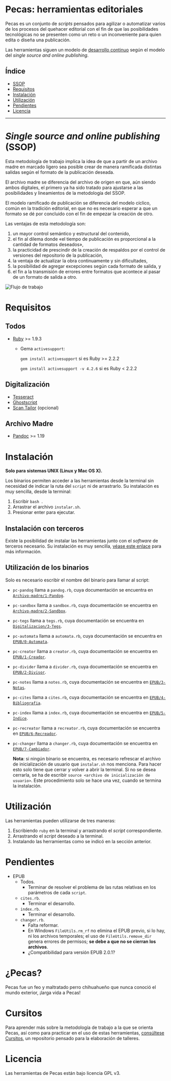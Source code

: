 # Pecas: herramientas editoriales

Pecas es un conjunto de *scripts* pensados para agilizar
o automatizar varios de los procesos del quehacer editorial con el fin
de que las posibilidades tecnológicas no se presenten como un reto o un
inconveniente para quien edita o diseña una publicación.

Las herramientas siguen un modelo de [desarrollo continuo](https://es.wikipedia.org/wiki/Liberaci%C3%B3n_continua)
según el modelo del *single source and online publishing*.

## Índice

* [SSOP](#single-source-and-online-publishing-ssop)
* [Requisitos](#requisitos)
* [Instalación](#instalación)
* [Utilización](#utilización)
* [Pendientes](#pendientes)
* [Licencia](#licencia)

---

# *Single source and online publishing* (SSOP)

Esta metodología de trabajo implica la idea de que a partir de un archivo
madre en marcado ligero sea posible crear de manera ramificada distintas 
salidas según el formato de la publicación deseada.

El archivo madre se diferencia del archivo de origen en que, aún siendo
ambos digitales, el primero ya ha sido tratado para ajustarse a las posibilidades 
y lineamientos de la metodología del SSOP.

El modelo ramificado de publicación se diferencia del modelo cíclico, común
en la tradición editorial, en que no es necesario esperar a que un formato
se dé por concluido con el fin de empezar la creación de otro.

Las ventajas de esta metodología son:

1. un mayor control semántico y estructural del contenido,
2. el fin al dilema donde «el tiempo de publicación es proporcional a la 
cantidad de formatos deseados»,
3. la practicidad de prescindir de la creación de respaldos por el control
de versiones del repositorio de la publicación,
4. la ventaja de actualizar la obra continuamente y sin dificultades,
5. la posibilidad de agregar excepciones según cada formato de salida, y
6. el fin a la transmisión de errores entre formatos que acontece al pasar
de un formato de salida a otro.

![Flujo de trabajo](flujo-de-trabajo.jpg)

# Requisitos

## Todos

* [Ruby](https://www.ruby-lang.org/es/) >= 1.9.3
  * Gema `activesupport`:
  
	`gem install activesupport` si es Ruby >= 2.2.2
	
	`gem install activesupport -v 4.2.6` si es Ruby < 2.2.2
  
## Digitalización

* [Tesseract](https://github.com/tesseract-ocr/tesseract)
* [Ghostscript](https://www.ghostscript.com/)
* [Scan Tailor](http://scantailor.org/) (opcional)

## Archivo Madre

* [Pandoc](http://pandoc.org/) >= 1.19

# Instalación

**Solo para sistemas UNIX (Linux y Mac OS X).**

Los binarios permiten acceder a las herramientas desde la terminal sin necesidad
de indicar la ruta del `script` ni de arrastrarlo. Su instalación es muy sencilla,
desde la terminal:

1. Escribir `bash `.
2. Arrastrar el archivo `instalar.sh`.
3. Presionar enter para ejecutar.

## Instalación con terceros

Existe la posibilidad de instalar las herramientas junto con el *software*
de terceros necesario. Su instalación es muy sencilla, 
[véase este enlace](https://github.com/NikaZhenya/cursitos/tree/master/instalacion)
para más información.

## Utilización de los binarios

Solo es necesario escribir el nombre del binario para llamar al script:

* `pc-pandog` llama a `pandog.rb`, cuya documentación se encuentra en [`Archivo-madre/1-Pandog`](https://github.com/ColectivoPerroTriste/Herramientas/tree/master/Archivo-madre/1-Pandog).
* `pc-sandbox` llama a `sandbox.rb`, cuya documentación se encuentra en [`Archivo-madre/2-Sandbox`](https://github.com/ColectivoPerroTriste/Herramientas/tree/master/Archivo-madre/2-Sandbox).
* `pc-tegs` llama a `tegs.rb`, cuya documentación se encuentra en [`Digitalizacion/3-Tegs`](https://github.com/ColectivoPerroTriste/Herramientas/tree/master/Digitalizacion/3-Tegs).
* `pc-automata` llama a `automata.rb`, cuya documentación se encuentra en [`EPUB/0-Automata`](https://github.com/ColectivoPerroTriste/Herramientas/tree/master/EPUB/0-Automata).
* `pc-creator` llama a `creator.rb`, cuya documentación se encuentra en [`EPUB/1-Creador`](https://github.com/ColectivoPerroTriste/Herramientas/tree/master/EPUB/1-Creador).
* `pc-divider` llama a `divider.rb`, cuya documentación se encuentra en [`EPUB/2-Divisor`](https://github.com/ColectivoPerroTriste/Herramientas/tree/master/EPUB/2-Divisor).
* `pc-notes` llama a `notes.rb`, cuya documentación se encuentra en [`EPUB/3-Notas`](https://github.com/ColectivoPerroTriste/Herramientas/tree/master/EPUB/3-Notas).
* `pc-cites` llama a `cites.rb`, cuya documentación se encuentra en [`EPUB/4-Bibliografia`](https://github.com/ColectivoPerroTriste/Herramientas/tree/master/EPUB/4-Bibliografia).
* `pc-index` llama a `index.rb`, cuya documentación se encuentra en [`EPUB/5-Indice`](https://github.com/ColectivoPerroTriste/Herramientas/tree/master/EPUB/5-Indice).
* `pc-recreator` llama a `recreator.rb`, cuya documentación se encuentra en [`EPUB/6-Recreador`](https://github.com/ColectivoPerroTriste/Herramientas/tree/master/EPUB/6-Recreador).
* `pc-changer` llama a `changer.rb`, cuya documentación se encuentra en [`EPUB/7-Cambiador`](https://github.com/ColectivoPerroTriste/Herramientas/tree/master/EPUB/7-Cambiador).

    **Nota**: si ningún binario se encuentra, es necesario refrescar el archivo de
    inicialización de usuario que `instalar.sh` nos menciona. Para hacer esto
    solo tiene que cerrar y volver a abrir la terminal. Si no se desea cerrarla,
    se ha de escribir `source <archivo de inicialización de usuario>`. Este
    procedimiento solo se hace una vez, cuando se termina la instalación.

# Utilización

Las herramientas pueden utilizarse de tres maneras:

1. Escribiendo `ruby` en la terminal y arrastrando el *script* correspondiente.
2. Arrastrando el *script* deseado a la terminal.
3. Instalando las herramientas como se indicó en la sección anterior.

# Pendientes

* EPUB
  * Todos.
    * Terminar de resolver el problema de las rutas relativas en los parámetros de cada `script`.
  * `cites.rb`.
    * Terminar el desarrollo.
  * `index.rb`.
    * Terminar el desarrollo.
  * `changer.rb`.
    * Falta reformar.
    * En Windows `FileUtils.rm_rf` no elimina el EPUB previo, si lo hay, ni los archivos temporales; el uso de `FileUtils.remove_dir` genera errores de permisos; **se debe a que no se cierran los archivos**.
    * ¿Compatibilidad para versión EPUB 2.0.1?

# ¿Pecas?

Pecas fue un feo y maltratado perro chihuahueño que nunca conoció el mundo exterior, ¡larga vida a Pecas!

# Cursitos

Para aprender más sobre la metodología de trabajo a la que se orienta Pecas,
así como para practicar en el uso de estas herramientas, [consúltese Cursitos](http://www.cursitos.cliteratu.re/),
un repositorio pensado para la elaboración de talleres.

# Licencia

Las herramientas de Pecas están bajo licencia GPL v3.

